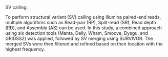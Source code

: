 SV calling:

To perform structural variant (SV) calling using Illumina paired-end reads, multiple algorithms such as Read-pair (RP), Split-read (SR), Read depth (RD), and Assembly (AS) can be used. In this study, a combined approach using six detection tools (Manta, Delly, Wham, Smoove, Dysgu, and GRIDSS2) was applied, followed by SV merging using SURVIVOR. The merged SVs were then filtered and refined based on their location with the highest frequency.
